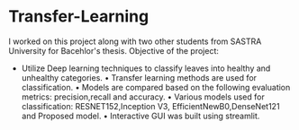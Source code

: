 # Transfer-Learning

I worked on this project along with two other students from SASTRA University for Bacehlor's thesis.
Objective of the project:
* Utilize Deep learning techniques to classify leaves into healthy and unhealthy categories.
• Transfer learning methods are used for classification.
• Models are compared based on the following evaluation metrics: precision,recall and accuracy.
• Various models used for classification: RESNET152,Inception V3, EfficientNewB0,DenseNet121 and Proposed model.
• Interactive GUI was built using streamlit.
